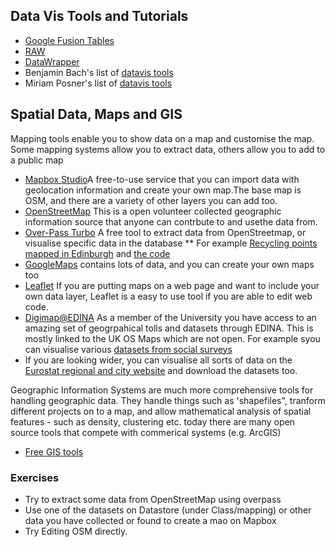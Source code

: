 ## Data Vis Tools and Tutorials
* [Google Fusion Tables](https://fusiontables.google.com) 
* [RAW](http://app.rawgraphs.io)  
* [DataWrapper](https://app.datawrapper.de)
* Benjamin Bach's list of [datavis tools](https://vishubblog.wordpress.com/tools/)
* Miriam Posner's list of [datavis tools](https://docs.google.com/document/d/1Z-14hgZPMIiAzT6vx1mVg5l60zkRVU9EHgZgK9HHdU4/edit#)

## Spatial Data, Maps and GIS
Mapping tools enable you to show data on a map and customise the map.
Some mapping systems allow you to extract data, others allow you to add to a public map

* [Mapbox Studio](https://studio.mapbox.com/)A free-to-use service that you can import data with geolocation information and create your own map.The base map is OSM, and there are a variety of other layers you can add too.
* [OpenStreetMap](http://www.openstreetmap.org) This is a open volunteer collected geographic information source that anyone can contrbute to and usethe data from.
* [Over-Pass Turbo](https://overpass-turbo.eu/) A free tool to extract data from OpenStreetmap, or visualise specific data in the database
** For example [Recycling points mapped in Edinburgh](https://overpass-turbo.eu/map.html?Q=%2F*%0AThis%20has%20been%20generated%20by%20the%20overpass-turbo%20wizard.%0AThe%20original%20search%20was%3A%0A%E2%80%9Crecycling%E2%80%9D%0A*%2F%0A%5Bout%3Ajson%5D%5Btimeout%3A25%5D%3B%0A%2F%2F%20gather%20results%0A(%0A%20%20%2F%2F%20query%20part%20for%3A%20%E2%80%9Crecycling%E2%80%9D%0A%20%20node%5B%22amenity%22%3D%22recycling%22%5D(55.877429406597244%2C-3.3697128295898438%2C55.99857294657318%2C-3.0263900756835938)%3B%0A%20%20way%5B%22amenity%22%3D%22recycling%22%5D(55.877429406597244%2C-3.3697128295898438%2C55.99857294657318%2C-3.0263900756835938)%3B%0A%20%20relation%5B%22amenity%22%3D%22recycling%22%5D(55.877429406597244%2C-3.3697128295898438%2C55.99857294657318%2C-3.0263900756835938)%3B%0A)%3B%0A%2F%2F%20print%20results%0Aout%20body%3B%0A%3E%3B%0Aout%20skel%20qt%3B)  and [the code](https://overpass-turbo.eu/s/GZF)
* [GoogleMaps](https://www.google.com/maps/search/theatres/@55.9478499,-3.2118952,14z) contains lots of data, and you can create your own maps too
* [Leaflet](https://leafletjs.com/)  If you are putting maps on a web page and want to include your own data layer, Leaflet is a easy to use tool if you are able to edit web code.
* [Digimap@EDINA](https://digimap.edina.ac.uk/) As a member of the University you have access to an amazing set of geogrpahical tolls and datasets through EDINA. This is mostly linked to the UK OS Maps which are not open. For example syou can visualise various [datasets from social surveys](https://digimap.edina.ac.uk/roam/map/society)
* If you are looking wider, you can visualise all sorts of data on the [Eurostat regional and city website](https://ec.europa.eu/eurostat/web/regions-and-cities) and download the datasets too.

Geographic Information Systems are much more comprehensive tools for handling geographic data. They handle things such as 'shapefiles", tranform different projects on to a map, and allow mathematical analysis of spatial features - such as density, clustering etc. today there are many open source tools that compete with commerical systems (e.g. ArcGIS)

* [Free GIS tools](https://gisgeography.com/free-gis-software/)

### Exercises
* Try to extract some data from OpenStreetMap using overpass
* Use one of the datasets on Datastore (under Class/mapping) or other data you have collected or found to create a mao on Mapbox
* Try Editing OSM directly.


